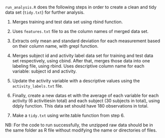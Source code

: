 `run_analysis.R` does the following steps in order to create a clean and tidy data set (`tidy.txt`) for further analysis. 

1. Merges training and test data set using rbind function.

2. Uses `features.txt` file to as the column names of merged data set. 

3. Extracts only mean and standard deviation for each measurement based on their column name, with grepl function.

4. Merges subject id and activity label data set for training and test data set respectively, using cbind. After that, merges those data into one labeling file, using rbind. Uses descriptive column name for each variable: subject id and activity.

5. Update the activity variable with a descriptive values using the `activity_labels.txt` file. 

6. Finally, create a new datas et with the average of each variable  for each activity (6 activitiesin total) and each subject (30 subjects in total), using ddply function. This data set should have 180 observations in total.

7. Make a `tidy.txt` using write.table function from step 6. 

NB: For the code to run successfully, the unzipped raw data should be in the same folder as R file without modifying the name or directories of files. 
